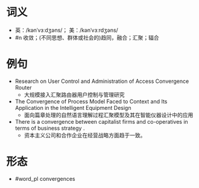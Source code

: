 # 词义
- 英：/kənˈvɜːdʒəns/； 美：/kənˈvɜːrdʒəns/
- #n 收敛；(不同思想、群体或社会的)趋同，融合；汇聚；辐合
# 例句
- Research on User Control and Administration of Access Convergence Router
	- 大规模接入汇聚路由器用户控制与管理研究
- The Convergence of Process Model Faced to Context and Its Application in the Intelligent Equipment Design
	- 面向篇章处理的自然语言理解过程汇聚模型及其在智能仪器设计中的应用
- There is a convergence between capitalist firms and co-operatives in terms of business strategy .
	- 资本主义公司和合作企业在经营战略方面趋于一致。
# 形态
- #word_pl convergences
